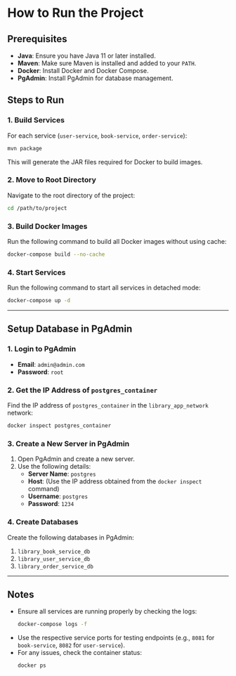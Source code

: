 # How to Run the Project

## Prerequisites
- **Java**: Ensure you have Java 11 or later installed.
- **Maven**: Make sure Maven is installed and added to your `PATH`.
- **Docker**: Install Docker and Docker Compose.
- **PgAdmin**: Install PgAdmin for database management.

## Steps to Run

### 1. Build Services
For each service (`user-service`, `book-service`, `order-service`):
```bash
mvn package
```
This will generate the JAR files required for Docker to build images.

### 2. Move to Root Directory
Navigate to the root directory of the project:
```bash
cd /path/to/project
```

### 3. Build Docker Images
Run the following command to build all Docker images without using cache:
```bash
docker-compose build --no-cache
```

### 4. Start Services
Run the following command to start all services in detached mode:
```bash
docker-compose up -d
```

---

## Setup Database in PgAdmin

### 1. Login to PgAdmin
- **Email**: `admin@admin.com`
- **Password**: `root`

### 2. Get the IP Address of `postgres_container`
Find the IP address of `postgres_container` in the `library_app_network` network:
```bash
docker inspect postgres_container
```

### 3. Create a New Server in PgAdmin
1. Open PgAdmin and create a new server.
2. Use the following details:
   - **Server Name**: `postgres`
   - **Host**: (Use the IP address obtained from the `docker inspect` command)
   - **Username**: `postgres`
   - **Password**: `1234`

### 4. Create Databases
Create the following databases in PgAdmin:
1. `library_book_service_db`
2. `library_user_service_db`
3. `library_order_service_db`

---

## Notes
- Ensure all services are running properly by checking the logs:
  ```bash
  docker-compose logs -f
  ```
- Use the respective service ports for testing endpoints (e.g., `8081` for `book-service`, `8082` for `user-service`).
- For any issues, check the container status:
  ```bash
  docker ps
  
